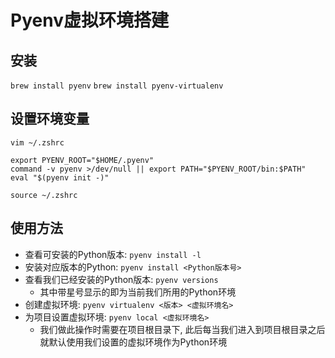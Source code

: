 # Pyenv虚拟环境搭建
## 安装
`brew install pyenv`
`brew install pyenv-virtualenv`
## 设置环境变量
`vim ~/.zshrc`
```
export PYENV_ROOT="$HOME/.pyenv"
command -v pyenv >/dev/null || export PATH="$PYENV_ROOT/bin:$PATH"
eval "$(pyenv init -)"
```
`source ~/.zshrc`
## 使用方法
- 查看可安装的Python版本: `pyenv install -l`
- 安装对应版本的Python: `pyenv install <Python版本号>`
- 查看我们已经安装的Python版本: `pyenv versions`
    - 其中带星号显示的即为当前我们所用的Python环境
- 创建虚拟环境: `pyenv virtualenv <版本> <虚拟环境名>`
- 为项目设置虚拟环境: `pyenv local <虚拟环境名>`
    - 我们做此操作时需要在项目根目录下, 此后每当我们进入到项目根目录之后就默认使用我们设置的虚拟环境作为Python环境